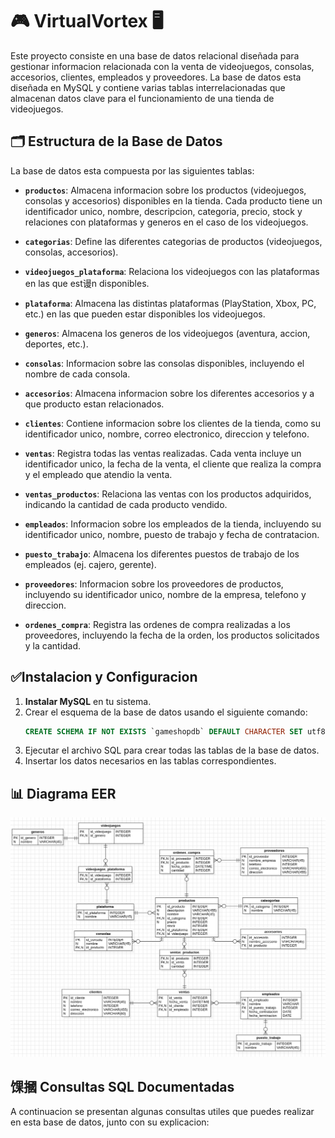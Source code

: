 # 🎮 VirtualVortex 🖥️

Este proyecto consiste en una base de datos relacional diseñada para gestionar informacion relacionada con la venta de videojuegos, consolas, accesorios, clientes, empleados y proveedores. La base de datos esta diseñada en MySQL y contiene varias tablas interrelacionadas que almacenan datos clave para el funcionamiento de una tienda de videojuegos.

## 🗂️ Estructura de la Base de Datos

La base de datos esta compuesta por las siguientes tablas:

- **`productos`**: Almacena informacion sobre los productos (videojuegos, consolas y accesorios) disponibles en la tienda. Cada producto tiene un identificador unico, nombre, descripcion, categoria, precio, stock y relaciones con plataformas y generos en el caso de los videojuegos.
  
- **`categorias`**: Define las diferentes categorias de productos (videojuegos, consolas, accesorios).

- **`videojuegos_plataforma`**: Relaciona los videojuegos con las plataformas en las que est谩n disponibles.

- **`plataforma`**: Almacena las distintas plataformas (PlayStation, Xbox, PC, etc.) en las que pueden estar disponibles los videojuegos.

- **`generos`**: Almacena los generos de los videojuegos (aventura, accion, deportes, etc.).

- **`consolas`**: Informacion sobre las consolas disponibles, incluyendo el nombre de cada consola.

- **`accesorios`**: Almacena informacion sobre los diferentes accesorios y a que producto estan relacionados.

- **`clientes`**: Contiene informacion sobre los clientes de la tienda, como su identificador unico, nombre, correo electronico, direccion y telefono.

- **`ventas`**: Registra todas las ventas realizadas. Cada venta incluye un identificador unico, la fecha de la venta, el cliente que realiza la compra y el empleado que atendio la venta.

- **`ventas_productos`**: Relaciona las ventas con los productos adquiridos, indicando la cantidad de cada producto vendido.

- **`empleados`**: Informacion sobre los empleados de la tienda, incluyendo su identificador unico, nombre, puesto de trabajo y fecha de contratacion.

- **`puesto_trabajo`**: Almacena los diferentes puestos de trabajo de los empleados (ej. cajero, gerente).

- **`proveedores`**: Informacion sobre los proveedores de productos, incluyendo su identificador unico, nombre de la empresa, telefono y direccion.

- **`ordenes_compra`**: Registra las ordenes de compra realizadas a los proveedores, incluyendo la fecha de la orden, los productos solicitados y la cantidad.

## ✅Instalacion y Configuracion

1. **Instalar MySQL** en tu sistema.
2. Crear el esquema de la base de datos usando el siguiente comando:
    ```sql
    CREATE SCHEMA IF NOT EXISTS `gameshopdb` DEFAULT CHARACTER SET utf8;
    ```
3. Ejecutar el archivo SQL para crear todas las tablas de la base de datos.
4. Insertar los datos necesarios en las tablas correspondientes.

## 📊 Diagrama EER
![Diagrama EER](diagrama_EER.png)

## 馃摑 Consultas SQL Documentadas

A continuacion se presentan algunas consultas utiles que puedes realizar en esta base de datos, junto con su explicacion: